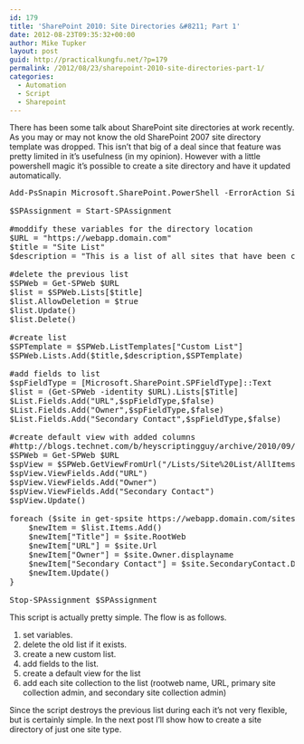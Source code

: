 ```yaml
---
id: 179
title: 'SharePoint 2010: Site Directories &#8211; Part 1'
date: 2012-08-23T09:35:32+00:00
author: Mike Tupker
layout: post
guid: http://practicalkungfu.net/?p=179
permalink: /2012/08/23/sharepoint-2010-site-directories-part-1/
categories:
  - Automation
  - Script
  - Sharepoint
---
```

There has been some talk about SharePoint site directories at work recently. As you may or may not know the old SharePoint 2007 site directory template was dropped. This isn&#8217;t that big of a deal since that feature was pretty limited in it&#8217;s usefulness (in my opinion). However with a little powershell magic it&#8217;s possible to create a site directory and have it updated automatically.

<pre class="brush: powershell; gutter: false">Add-PsSnapin Microsoft.SharePoint.PowerShell -ErrorAction SilentlyContinue

$SPAssignment = Start-SPAssignment

#moddify these variables for the directory location
$URL = "https://webapp.domain.com"
$title = "Site List"
$description = "This is a list of all sites that have been created."

#delete the previous list
$SPWeb = Get-SPWeb $URL
$list = $SPWeb.Lists[$title]
$list.AllowDeletion = $true
$list.Update()
$list.Delete()

#create list
$SPTemplate = $SPWeb.ListTemplates["Custom List"]
$SPWeb.Lists.Add($title,$description,$SPTemplate)

#add fields to list
$spFieldType = [Microsoft.SharePoint.SPFieldType]::Text
$list = (Get-SPWeb -identity $URL).Lists[$Title]
$List.Fields.Add("URL",$spFieldType,$false)
$List.Fields.Add("Owner",$spFieldType,$false)
$List.Fields.Add("Secondary Contact",$spFieldType,$false)

#create default view with added columns
#http://blogs.technet.com/b/heyscriptingguy/archive/2010/09/22/use-powershell-to-manage-lists-views-and-items-in-sharepoint.aspx
$SPWeb = Get-SPWeb $URL
$spView = $SPWeb.GetViewFromUrl("/Lists/Site%20List/AllItems.aspx")
$spView.ViewFields.Add("URL")
$spView.ViewFields.Add("Owner")
$spView.ViewFields.Add("Secondary Contact")
$spView.Update()

foreach ($site in get-spsite https://webapp.domain.com/sites/* -limit all | where {$_ -notlike "*Office_Viewing_Service_Cache"}) {
	$newItem = $list.Items.Add()
	$newItem["Title"] = $site.RootWeb
	$newItem["URL"] = $site.Url
    $newItem["Owner"] = $site.Owner.displayname
    $newItem["Secondary Contact"] = $site.SecondaryContact.DisplayName
	$newItem.Update()
}

Stop-SPAssignment $SPAssignment</pre>

This script is actually pretty simple. The flow is as follows.

  1. set variables.
  2. delete the old list if it exists.
  3. create a new custom list.
  4. add fields to the list.
  5. create a default view for the list
  6. add each site collection to the list (rootweb name, URL, primary site collection admin, and secondary site collection admin)

Since the script destroys the previous list during each it&#8217;s not very flexible, but is certainly simple. In the next post I&#8217;ll show how to create a site directory of just one site type.

&nbsp;